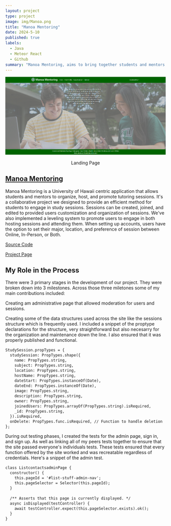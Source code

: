 ```yaml
---
layout: project
type: project
image: img/Manoa.png
title: "Manoa Mentoring"
date: 2024-5-10
published: true
labels:
  - Java
  - Meteor React
  - Github
summary: "Manoa Mentoring, aims to bring together students and mentors."
---
```


<p align="center">
<img width="900px" class="img-fluid" src="../img/site.png">
</p>
<p align="center">
Landing Page
</p>

## [Manoa Mentoring](https://manoa-mentoring.site/)
Manoa Mentoring is a University of Hawaii centric application that allows students and mentors to organize, host, and promote tutoring sessions. It's a collaborative project we designed to provide an efficient method for students to engage in study sessions. Sessions can be created, joined, and edited to provided users customization and organization of sessions. We've also implemented a leveling system to promote users to engage in both hosting sessions and attending them. When setting up accounts, users have the option to set their major, location, and preference of session between Online, In-Person, or Both. 

[Source Code](https://github.com/manoa-mentoring)

[Project Page](https://manoa-mentoring.github.io/)

## My Role in the Process
There were 3 primary stages in the development of our project. They were broken down into 3 milestones. Across those three miletones some of my main contributions included:

Creating am administrative page that allowed moderation for users and sessions. 

Creating some of the data structures used across the site like the sessions structure which is frequently used. I included a snippet of the proptype declarations for the structure, very straightforward but also necesarry for the organization and maintenance down the line. I also ensured that it was properly published and functional.

~~~
StudySession.propTypes = {
  studySession: PropTypes.shape({
    name: PropTypes.string,
    subject: PropTypes.string,
    location: PropTypes.string,
    hostName: PropTypes.string,
    dateStart: PropTypes.instanceOf(Date),
    dateEnd: PropTypes.instanceOf(Date),
    image: PropTypes.string,
    description: PropTypes.string,
    owner: PropTypes.string,
    joinedUsers: PropTypes.arrayOf(PropTypes.string).isRequired,
    _id: PropTypes.string,
  }).isRequired,
  onDelete: PropTypes.func.isRequired, // Function to handle deletion
};
~~~

During out testing phases, I created the tests for the admin page, sign in, and sign up. As well as linking all of my peers tests together to ensure that the site passed everyone's individuals tests. These tests ensured that every function offered by the site worked and was recreatable regardless of credentials. Here's a snippet of the admin test.

~~~
class ListcontactsadminPage {
  constructor() {
    this.pageId = '#list-stuff-admin-nav';
    this.pageSelector = Selector(this.pageId);
  }

  /** Asserts that this page is currently displayed. */
  async isDisplayed(testController) {
    await testController.expect(this.pageSelector.exists).ok();
  }
}
~~~





